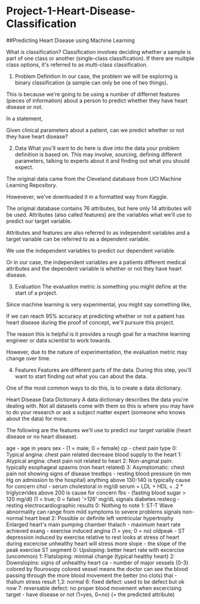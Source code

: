 # Project-1-Heart-Disease-Classification

##Predicting Heart Disease using Machine Learning

What is classification?
Classification involves deciding whether a sample is part of one class or another (single-class classification). If there are multiple class options, it's referred to as multi-class classification.

1. Problem Definition
In our case, the problem we will be exploring is binary classification (a sample can only be one of two things).

This is because we're going to be using a number of differnet features (pieces of information) about a person to predict whether they have heart disease or not.

In a statement,

Given clinical parameters about a patient, can we predict whether or not they have heart disease?

2. Data
What you'll want to do here is dive into the data your problem definition is based on. This may involve, sourcing, defining different parameters, talking to experts about it and finding out what you should expect.

The original data came from the Cleveland database from UCI Machine Learning Repository.

Howevever, we've downloaded it in a formatted way from Kaggle.

The original database contains 76 attributes, but here only 14 attributes will be used. Attributes (also called features) are the variables what we'll use to predict our target variable.

Attributes and features are also referred to as independent variables and a target variable can be referred to as a dependent variable.

We use the independent variables to predict our dependent variable.

Or in our case, the independent variables are a patients different medical attributes and the dependent variable is whether or not they have heart disease.

3. Evaluation
The evaluation metric is something you might define at the start of a project.

Since machine learning is very experimental, you might say something like,

If we can reach 95% accuracy at predicting whether or not a patient has heart disease during the proof of concept, we'll pursure this project.

The reason this is helpful is it provides a rough goal for a machine learning engineer or data scientist to work towards.

However, due to the nature of experimentation, the evaluation metric may change over time.

4. Features
Features are different parts of the data. During this step, you'll want to start finding out what you can about the data.

One of the most common ways to do this, is to create a data dictionary.

Heart Disease Data Dictionary
A data dictionary describes the data you're dealing with. Not all datasets come with them so this is where you may have to do your research or ask a subject matter expert (someone who knows about the data) for more.

The following are the features we'll use to predict our target variable (heart disease or no heart disease).

age - age in years
sex - (1 = male; 0 = female)
cp - chest pain type
0: Typical angina: chest pain related decrease blood supply to the heart
1: Atypical angina: chest pain not related to heart
2: Non-anginal pain: typically esophageal spasms (non heart related)
3: Asymptomatic: chest pain not showing signs of disease
trestbps - resting blood pressure (in mm Hg on admission to the hospital)
anything above 130-140 is typically cause for concern
chol - serum cholestoral in mg/dl
serum = LDL + HDL + .2 * triglycerides
above 200 is cause for concern
fbs - (fasting blood sugar > 120 mg/dl) (1 = true; 0 = false)
'>126' mg/dL signals diabetes
restecg - resting electrocardiographic results
0: Nothing to note
1: ST-T Wave abnormality
can range from mild symptoms to severe problems
signals non-normal heart beat
2: Possible or definite left ventricular hypertrophy
Enlarged heart's main pumping chamber
thalach - maximum heart rate achieved
exang - exercise induced angina (1 = yes; 0 = no)
oldpeak - ST depression induced by exercise relative to rest
looks at stress of heart during excercise
unhealthy heart will stress more
slope - the slope of the peak exercise ST segment
0: Upsloping: better heart rate with excercise (uncommon)
1: Flatsloping: minimal change (typical healthy heart)
2: Downslopins: signs of unhealthy heart
ca - number of major vessels (0-3) colored by flourosopy
colored vessel means the doctor can see the blood passing through
the more blood movement the better (no clots)
thal - thalium stress result
1,3: normal
6: fixed defect: used to be defect but ok now
7: reversable defect: no proper blood movement when excercising
target - have disease or not (1=yes, 0=no) (= the predicted attribute)

